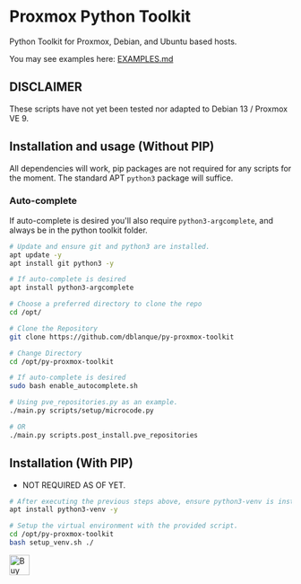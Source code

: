 # Proxmox Python Toolkit

Python Toolkit for Proxmox, Debian, and Ubuntu based hosts.

You may see examples here: [EXAMPLES.md](./EXAMPLES.md)

## DISCLAIMER

These scripts have not yet been tested nor adapted to Debian 13 / Proxmox VE 9.

## Installation and usage (Without PIP)
All dependencies will work, pip packages are not required for any scripts for the moment.
The standard APT `python3` package will suffice.

### Auto-complete
If auto-complete is desired you'll also require `python3-argcomplete`, and always be
in the python toolkit folder.

```bash
# Update and ensure git and python3 are installed.
apt update -y
apt install git python3 -y

# If auto-complete is desired
apt install python3-argcomplete

# Choose a preferred directory to clone the repo
cd /opt/

# Clone the Repository
git clone https://github.com/dblanque/py-proxmox-toolkit

# Change Directory
cd /opt/py-proxmox-toolkit

# If auto-complete is desired
sudo bash enable_autocomplete.sh

# Using pve_repositories.py as an example.
./main.py scripts/setup/microcode.py

# OR
./main.py scripts.post_install.pve_repositories
```

## Installation (With PIP)
- NOT REQUIRED AS OF YET.

```bash
# After executing the previous steps above, ensure python3-venv is installed.
apt install python3-venv -y

# Setup the virtual environment with the provided script.
cd /opt/py-proxmox-toolkit
bash setup_venv.sh ./
```

<a href='https://ko-fi.com/E1E2YQ4TG' target='_blank'><img height='36' style='border:0px;height:36px;' src='https://storage.ko-fi.com/cdn/kofi2.png?v=3' border='0' alt='Buy Me a Coffee at ko-fi.com' /></a>